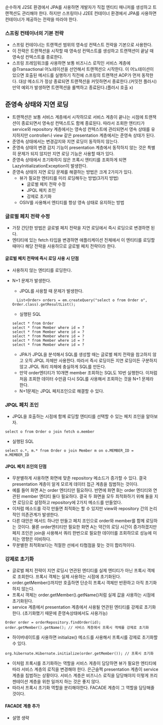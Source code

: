 순수하게 J2SE 환경에서 JPA를 사용하면 개발자가 직접 엔티티 매니저를 생성하고 트랜잭션도 관리해야 한다. 하지만 스프링이나 J2EE 컨테이너 환경에서 JPA를 사용하면 컨테이너가 제공하는 전략을 따라야 한다.


### 스프링 컨테이너의 기본 전략
- 스프링 컨테이너는 트랜잭션 범위의 영속성 컨텍스트 전략을 기본으로 사용한다.
- 이 전략은 트랜잭션을 시작할 때 영속성 컨텍스트를 생성하고 트랜잭션이 끝날 때 영속성 컨텍스트를 종료한다.
- 스프링 프레임워크를 사용하면 보통 비즈니스 로직인 서비스 계층에 @Transactional 어노테이션을 선언해서 트랜잭션으 시작한다. 이 어노테이션이 있으면 호출된 메서드를 실행하기 직전에 스프링의 트랜잭션 AOP가 먼저 동작한다. 대상 메소드가 정상 종료되면 트랜잭션을 커밋하면서 종료한다.(커밋전 플러시) 만약 예외가 발생하면 트랜잭션을 롤백하고 종료된다.(플러시 호출 x)


## 준영속 상태와 지연 로딩
- 트랜잭션은 보통 서비스 계층에서 시작하므로 서비스 계층이 끝나는 시점에 트랜잭션이 종료되면서 영속성 컨텍스트도 함께 종료된다. 따라서 조회한 엔티티가 service와 repository 계층에서는 영속성 컨텍스트에 관리되면서 영속 상태를 유지하지만 controller나 view 같은 presentation 계층에서는 준영속 상태가 된다. 
- 준영속 상태에서는 변경감지와 지연 로딩이 동작하지 않는다.
- 준영속 상태의 변경 감지 기능이 presentation 계층에서 동작하지 않는 것은 특별히 문제가 되지 않지만 지연 로딩 기능은 사용할 때가 있다.
- 준영속 상태에서 초기화하지 않은 프록시 엔티티를 조회하게 되면 LazyInitializationException이 발생한다.
- 준영속 상태의 지연 로딩 문제를 해결하는 방법은 크게 2가지가 있다.
  - 뷰가 필요한 엔티티를 미리 로딩해두는 방법(3가지 방법)
    - 글로벌 페치 전략 수정
    - JPQL 페치 조인
    - 강제로 초기화
  - OSIV를 사용해서 엔티티를 항상 영속 상태로 유지하는 방법

### 글로벌 페치 전략 수정
- 가장 간단한 방법은 글로벌 페치 전략을 지연 로딩에서 즉시 로딩으로 변경하면 된다.
- 엔티티에 있는 fetch 타입을 변경하면 애플리케이션 전체에서 이 엔티티를 로딩할 때마다 해당 전략을 사용하므로 글로벌 페치 전략이라 한다.

#### 글로벌 페치 전략에 즉시 로딩 사용 시 단점
- 사용하지 않는 엔티티를 로딩한다.
- N+1 문제가 발생한다.
  - JPQL를 사용할 때 문제가 발생한다.
  
  ```
    List<Order> orders = em.createQuery("select o from Order o", Order.class).getResultList();
  ```
  - 실행된 SQL
  
  ```
  select * from Order
  select * from Member where id = ?
  select * from Member where id = ?
  select * from Member where id = ?
  select * from Member where id = ?
  select * from Member where id = ?
  ```
  - JPA가 JPQL을 분석해서 SQL를 생성할 때는 글로벌 페치 전략을 참고하지 않고 오직 JPQL 자체만 사용한다. 따라서 즉시 로딩이든 지연 로딩이든 구분하지 않고 JPQL 쿼리 자체에 충실하게 SQL를 만든다.
  - 만약 order엔티티가 10개면 member 조회하는 SQL도 10번 실행한다. 이처럼 처음 조회한 데이터 수만큼 다시 SQL를 사용해서 조회하는 것을 N+1 문제라 한다.
  - N+1문제는 JPQL 페치조인으로 해결할 수 있다.
  
### JPQL 페치 조인
- JPQL을 호출하는 시점에 함께 로딩할 엔티티를 선택할 수 있는 페치 조인을 알아보자.
```
select o from Order o join fetch o.member
```
- 실행된 SQL
```
select o.*, m.* from Order o join Member m on o.MEMBER_ID = m.MEMBER_ID
```
#### JPQL 페치 조인의 단점
- 무분별하게 사용하면 화면에 맞춘 repository 메소드가 증가할 수 있다. 결국 presentation 계층이 알게 모르게 데이터 접근 계층을 침범하는 것이다.
- 예를 들어 화면 A는 order 엔티티만 필요하다. 반면에 화면 B는 order 엔티티와 연관된 member 엔티티 둘다 필요하다. 결국 두 화면을 모두 최적화하기 위해 둘을 지연 로딩으로 설정하고 repository에 2가지 메소드를 만들었다.
- 이처럼 메소드를 각각 만들면 최적화는 할 수 있지만 view와 repository 간의 논리적인 의존관계가 발생한다.
- 다른 대안은 메서드 하나만 만들고 페치 조인으로 order와 member를 함께 로딩하는 것이다. 물론 order엔티티만 필요한 화면 A는 약간의 로딩 시간이 증가하겠지만 페치 조인은 join을 사용해서 쿼리 한번으로 필요한 데이터를 조회하므로 성능에 미치는 영향은 미비하다.
- 무분별한 최적화보다는 적절한 선에서 타협점을 찾는 것이 합리적이다.

### 강제로 초기화
- 글로벌 페치 전략이 지연 로딩시 연관된 엔티티를 실제 엔티티가 아닌 프록시 객체로 조회한다. 프록시 객체는 실제 사용하는 시점에 초기화된다.
- order.getMember()까지만 호출하면 단순히 프록시 객체만 반환하고 아직 초기화하지 않는다.
- 프록시 객체는 order.getMember().getName()처럼 실제 값을 사용하는 시점에 초기화된다.
- service 계층에서 presentation 계층에서 사용될 연관된 엔티티를 강제로 초기화한다. (초기화했기 때문에 준영속상태에서도 사용가능)
```
Order order = orderRepository.findOrder(id);
order.getMember().getName(); // 서비스 계층에서 프록시 객체를 강제로 초기화
```
- 하이버네이트를 사용하면 initialize() 메소드를 사용해서 프록시를 강제로 초기화할 수 있다.
```
org.hibernate.Hibernate.initialize(order.getMember()); // 프록시 초기화
```
- 이처럼 프록시를 초기화하는 역할을 서비스 게층이 담당하면 뷰가 필요한 엔티티에 따라 서비스 계층의 로직을 변경해야 한다. 은근슬쩍 presentation 계층이 service 계층을 침범하는 상황이다. 서비스 계층은 비즈니스 로직을 담당해야지 이렇게 프리젠테이션 계층을 위한 일까지 하는 것은 좋지 않다.
- 따라서 프록시 초기화 역할을 분리해야한다. FACADE 계층이 그 역할을 담당해줄 것이다.

#### FACADE 계층 추가
- 설명 생략




